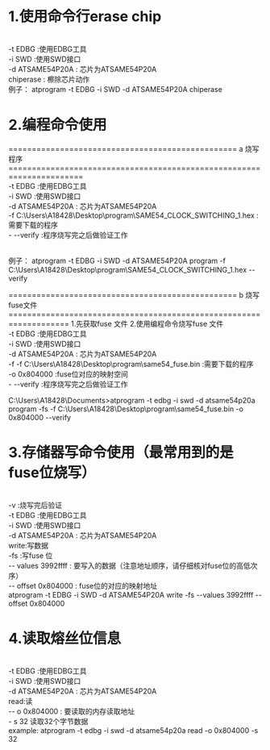 
# 1.使用命令行erase chip
<br/>-t EDBG :使用EDBG工具
<br/>-i SWD  :使用SWD接口
<br/>-d ATSAME54P20A : 芯片为ATSAME54P20A
<br/>chiperase : 檫除芯片动作
<br/>例子： atprogram -t EDBG -i SWD -d ATSAME54P20A chiperase


# 2.编程命令使用
================================================= a 烧写程序======================================================================
<br/>-t EDBG :使用EDBG工具
<br/>-i SWD  :使用SWD接口
<br/>-d ATSAME54P20A : 芯片为ATSAME54P20A
<br/>-f C:\Users\A18428\Desktop\program\SAME54_CLOCK_SWITCHING_1.hex :需要下载的程序
<br/>- --verify :程序烧写完之后做验证工作

<br/>例子： atprogram -t EDBG -i SWD -d ATSAME54P20A program -f C:\Users\A18428\Desktop\program\SAME54_CLOCK_SWITCHING_1.hex --verify


================================================= b 烧写fuse文件===================================================================
1.先获取fuse 文件
2.使用编程命令烧写fuse 文件
<br/>-t EDBG :使用EDBG工具
<br/>-i SWD  :使用SWD接口
<br/>-d ATSAME54P20A : 芯片为ATSAME54P20A
<br/>-f -f C:\Users\A18428\Desktop\program\same54_fuse.bin :需要下载的程序
<br/>-o 0x804000 :fuse位对应的映射空间
<br/>- --verify :程序烧写完之后做验证工作

C:\Users\A18428\Documents>atprogram -t edbg -i swd -d atsame54p20a program -fs -f C:\Users\A18428\Desktop\program\same54_fuse.bin -o 0x804000 --verify

# 3.存储器写命令使用（最常用到的是fuse位烧写）

<br/> -v :烧写完后验证
<br/>-t EDBG :使用EDBG工具
<br/>-i SWD  :使用SWD接口
<br/>-d ATSAME54P20A : 芯片为ATSAME54P20A
<br/> write:写数据
<br/> -fs :写fuse 位
<br/> -- values 3992ffff : 要写入的数据（注意地址顺序，请仔细核对fuse位的高低次序）
<br/> -- offset 0x804000 : fuse位的对应的映射地址
<br/>atprogram -t EDBG -i SWD -d ATSAME54P20A write -fs --values 3992ffff --offset 0x804000


# 4.读取熔丝位信息
<br/>-t EDBG :使用EDBG工具
<br/>-i SWD  :使用SWD接口
<br/>-d ATSAME54P20A : 芯片为ATSAME54P20A
<br/> read:读
<br/> -- o 0x804000 : 要读取的内存读取地址
<br/> - s 32 读取32个字节数据
<br/>example:  atprogram -t edbg -i swd -d atsame54p20a read -o 0x804000 -s 32
